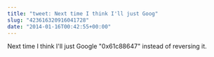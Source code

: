 ```yaml
---
title: "tweet: Next time I think I'll just Goog"
slug: "423616320916041728"
date: "2014-01-16T00:42:55+00:00"
---
```

Next time I think I'll just Google "0x61c88647" instead of reversing it.